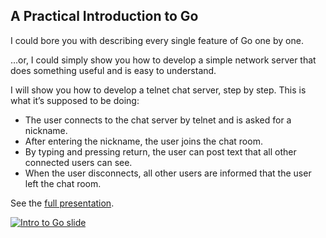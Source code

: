 <!--
{
"name" : "practical-introduction",
"version" : "0.1",
"title" : "A Practical Introduction to Go",
"description" : "I will show you how to develop a simple network server that does something useful and is easy to understand.",
"freshnessDate" : 2012-01-01,
"homepage" : "http://synflood.at/tmp/golang-slides/mrmcd2012.html#1",
"canonicalSource" : "http://synflood.at/tmp/golang-slides/mrmcd2012.html#1",
"license" : "All Rights Reserved"
}
-->

<!-- @section -->

## A Practical Introduction to Go

I could bore you with describing every single feature of Go one by one.

…or, I could simply show you how to develop a simple network server that does something useful and is easy to understand.

I will show you how to develop a telnet chat server, step by step. This is what it’s supposed to be doing:
* The user connects to the chat server by telnet and is asked for a nickname.
* After entering the nickname, the user joins the chat room.
* By typing and pressing return, the user can post text that all other connected users can see.
* When the user disconnects, all other users are informed that the user left the chat room.

See the [full presentation](http://synflood.at/tmp/golang-slides/mrmcd2012.html#5).

[![Intro to Go slide](https://raw.githubusercontent.com/outlearn-content/go-path/master/assets/intro-to-go.jpg)](http://synflood.at/tmp/golang-slides/mrmcd2012.html#5)

